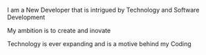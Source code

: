 I am a New Developer that is intrigued by Technology and Software Development

My ambition is to create and inovate

Technology is ever expanding and is a motive behind my Coding
